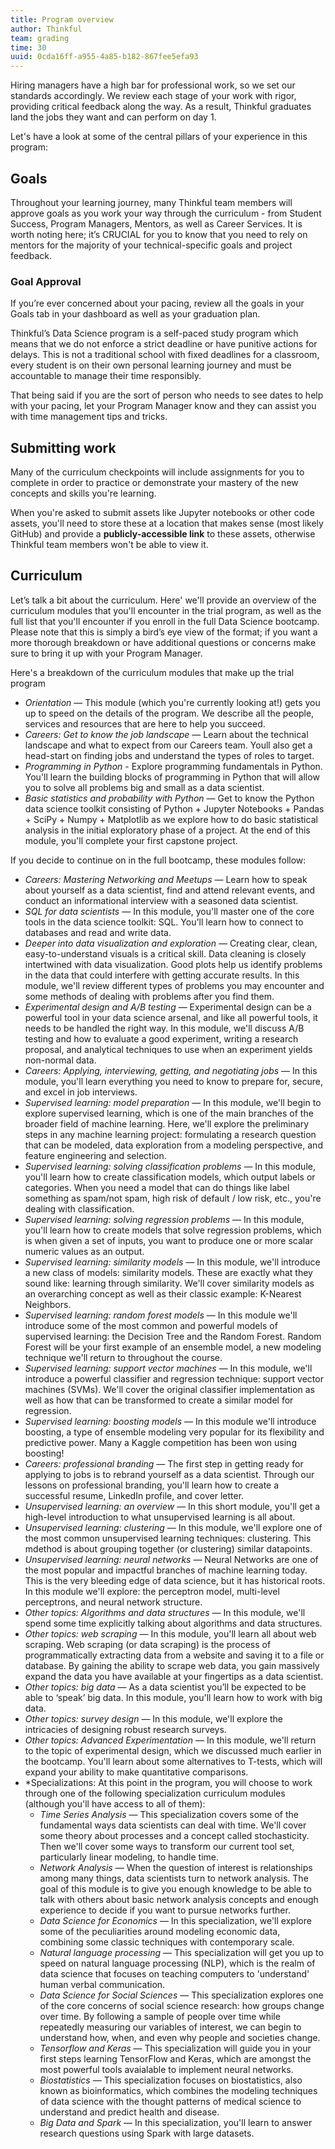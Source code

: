 ```yaml
---
title: Program overview
author: Thinkful
team: grading
time: 30
uuid: 0cda16ff-a955-4a85-b182-867fee5efa93
---
```


Hiring managers have a high bar for professional work, so we set our standards accordingly. We review each stage of your work with rigor, providing critical feedback along the way. As a result, Thinkful graduates land the jobs they want and can perform on day 1.

Let's have a look at some of the central pillars of your experience in this program:

## Goals

Throughout your learning journey, many Thinkful team members will approve goals as you work your way through the curriculum - from Student Success, Program Managers, Mentors, as well as Career Services. It is worth noting here; it’s CRUCIAL for you to know that you need to rely on mentors for the majority of your technical-specific goals and project feedback. 

### Goal Approval

If you’re ever concerned about your pacing, review all the goals in your Goals tab in your dashboard as well as your graduation plan.

Thinkful’s Data Science program is a self-paced study program which means that we do not enforce a strict deadline or have punitive actions for delays. This is not a traditional school with fixed deadlines for a classroom, every student is on their own personal learning journey and must be accountable to manage their time responsibly. 

That being said if you are the sort of person who needs to see dates to help with your pacing, let your Program Manager know and they can assist you with time management tips and tricks. 

## Submitting work

Many of the curriculum checkpoints will include assignments for you to complete in order to practice or demonstrate your mastery of the new concepts and skills you're learning.

When you're asked to submit assets like Jupyter notebooks or other code assets, you'll need to store these at a location that makes sense (most likely GitHub) and provide a **publicly-accessible link** to these assets, otherwise Thinkful team members won't be able to view it.


## Curriculum 

Let’s talk a bit about the curriculum. Here' we'll provide an overview of the curriculum modules that you'll encounter in the trial program, as well as the full list that you'll encounter if you enroll in the full Data Science bootcamp. Please note that this is simply a bird’s eye view of the format; if you want a more thorough breakdown or have additional questions or concerns make sure to bring it up with your Program Manager. 

Here's a breakdown of the curriculum modules that make up the trial program

- *Orientation* — This module (which you're currently looking at!) gets you up to speed on the details of the program. We describe all the people, services and resources that are here to help you succeed.
- *Careers: Get to know the job landscape* — Learn about the technical landscape and what to expect from our Careers team. Youll also get a head-start on finding jobs and understand the types of roles to target.
- *Programming in Python* - Explore programming fundamentals in Python. You'll learn the building blocks of programming in Python that will allow you to solve all problems big and small as a data scientist.
- *Basic statistics and probability with Python* — Get to know the Python data science toolkit consisting of Python + Jupyter Notebooks + Pandas + SciPy + Numpy + Matplotlib as we explore how to do basic statistical analysis in the initial exploratory phase of a project. At the end of this module, you'll complete your first capstone project.

If you decide to continue on in the full bootcamp, these modules follow:

- *Careers: Mastering Networking and Meetups* — Learn how to speak about yourself as a data scientist, find and attend relevant events, and conduct an informational interview with a seasoned data scientist.
- *SQL for data scientists* — In this module, you'll master one of the core tools in the data science toolkit: SQL. You'll learn how to connect to databases and read and write data.
- *Deeper into data visualization and exploration* — Creating clear, clean, easy-to-understand visuals is a critical skill. Data cleaning is closely intertwined with data visualization. Good plots help us identify problems in the data that could interfere with getting accurate results. In this module, we'll review different types of problems you may encounter and some methods of dealing with problems after you find them.
- *Experimental design and A/B testing* — Experimental design can be a powerful tool in your data science arsenal, and like all powerful tools, it needs to be handled the right way. In this module, we'll discuss A/B testing and how to evaluate a good experiment, writing a research proposal, and analytical techniques to use when an experiment yields non-normal data.
- *Careers: Applying, interviewing, getting, and negotiating jobs* — In this module, you'll learn everything you need to know to prepare for, secure, and excel in job interviews.
- *Supervised learning: model preparation* — In this module, we'll begin to explore supervised learning, which is one of the main branches of the broader field of machine learning. Here, we'll explore the preliminary steps in any machine learning project: formulating a research question that can be modeled, data exploration from a modeling perspective, and feature engineering and selection.
- *Supervised learning: solving classification problems* — In this module, you'll learn how to create classification models, which output labels or categories. When you need a model that can do things like label something as spam/not spam, high risk of default / low risk, etc., you're dealing with classification.
- *Supervised learning: solving regression problems* — In this module, you'll learn how to create models that solve regression problems, which is when given a set of inputs, you want to produce one or more scalar numeric values as an output.
- *Supervised learning: similarity models* — In this module, we'll introduce a new class of models: similarity models. These are exactly what they sound like: learning through similarity. We'll cover similarity models as an overarching concept as well as their classic example: K-Nearest Neighbors.
- *Supervised learning: random forest models* — In this module we'll introduce some of the most common and powerful models of supervised learning: the Decision Tree and the Random Forest. Random Forest will be your first example of an ensemble model, a new modeling technique we'll return to throughout the course. 
- *Supervised learning: support vector machines* — In this module, we'll introduce a powerful classifier and regression technique: support vector machines (SVMs). We'll cover the original classifier implementation as well as how that can be transformed to create a similar model for regression.
- *Supervised learning: boosting models* — In this module we'll introduce boosting, a type of ensemble modeling very popular for its flexibility and predictive power. Many a Kaggle competition has been won using boosting!
- *Careers: professional branding* — The first step in getting ready for applying to jobs is to rebrand yourself as a data scientist. Through our lessons on professional branding, you'll learn how to create a successful resume, LinkedIn profile, and cover letter. 
- *Unsupervised learning: an overview* — In this short module, you'll get a high-level introduction to what unsupervised learning is all about.
- *Unsupervised learning: clustering* — In this module, we'll explore one of the most common unsupervised learning techniques: clustering. This mdethod is about grouping together (or clustering) similar datapoints.
- *Unsupervised learning: neural networks* — Neural Networks are one of the most popular and impactful branches of machine learning today. This is the very bleeding edge of data science, but it has historical roots. In this module we'll explore: the perceptron model, multi-level perceptrons, and neural network structure.
- *Other topics: Algorithms and data structures* — In this module, we'll spend some time explicitly talking about algorithms and data structures.
- *Other topics: web scraping* — In this module, you'll learn all about web scraping. Web scraping (or data scraping) is the process of programmatically extracting data from a website and saving it to a file or database. By gaining the ability to scrape web data, you gain massively expand the data you have available at your fingertips as a data scientist.
- *Other topics: big data* — As a data scientist you’ll be expected to be able to ‘speak’ big data. In this module, you'll learn how to work with big data.
- *Other topics: survey design* — In this module, we'll explore the intricacies of designing robust research surveys.
- *Other topics: Advanced Experimentation* — In this module, we'll return to the topic of experimental design, which we discussed much earlier in the bootcamp. You'll learn about some alternatives to T-tests, which will expand your ability to make quantitative comparisons.
- *Specializations: At this point in the program, you will choose to work through one of the following specialization curriculum modules (although you'll have access to all of them):
  * *Time Series Analysis* — This specialization covers some of the fundamental ways data scientists can deal with time. We'll cover some theory about processes and a concept called stochasticity. Then we'll cover some ways to transform our current tool set, particularly linear modeling, to handle time.
  * *Network Analysis* — When the question of interest is relationships among many things, data scientists turn to network analysis. The goal of this module is to give you enough knowledge to be able to talk with others about basic network analysis concepts and enough experience to decide if you want to pursue networks further.
  * *Data Science for Economics* — In this specialization, we'll explore some of the peculiarities around modeling economic data, combining some classic techniques with contemporary scale.
  * *Natural language processing* — This specialization will get you up to speed on natural language processing (NLP), which is the realm of data science that focuses on teaching computers to 'understand' human verbal communication. 
  * *Data Science for Social Sciences* — This specialization explores one of the core concerns of social science research: how groups change over time. By following a sample of people over time while repeatedly measuring our variables of interest, we can begin to understand how, when, and even why people and societies change.
  * *Tensorflow and Keras* — This specialization will guide you in your first steps learning TensorFlow and Keras, which are amongst the most powerful tools avaialable to implement neural networks.
  * *Biostatistics* — This specialization focuses on biostatistics, also known as bioinformatics, which combines the modeling techniques of data science with the thought patterns of medical science to understand and predict health and disease.
  * *Big Data and Spark* — In this specialization, you'll learn to answer research questions using Spark with large datasets.
